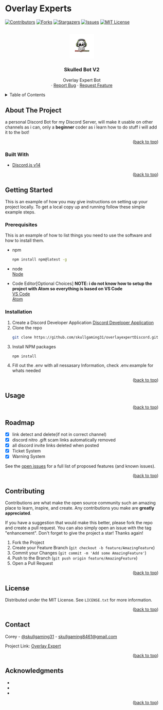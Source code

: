 # Overlay Experts
<div id="top"></div>
<!--
*** Thanks for checking out the Best-README-Template. If you have a suggestion
*** that would make this better, please fork the repo and create a pull request
*** or simply open an issue with the tag "enhancement".
*** Don't forget to give the project a star!
*** Thanks again! Now go create something AMAZING! :D
-->

<!-- PROJECT SHIELDS -->
<!--
*** I'm using markdown "reference style" links for readability.
*** Reference links are enclosed in brackets [ ] instead of parentheses ( ).
*** See the bottom of this document for the declaration of the reference variables
*** for contributors-url, forks-url, etc. This is an optional, concise syntax you may use.
*** https://www.markdownguide.org/basic-syntax/#reference-style-links
-->

<!-- 
https://discord.com/api/oauth2/authorize?client_id=899692688637558857&permissions=1505319185654&redirect_uri=https%3A%2F%2Fdiscord.events.stdlib.com%2Fdiscord%2Fauth%2F&response_type=code&scope=identify%20connections%20messages.read%20bot%20applications.commands%20guilds
Discord Bot Scopes
identify
bot
applications.commands
connections
messages.read
guilds
-->


[![Contributors][contributors-shield]][contributors-url]
[![Forks][forks-shield]][forks-url]
[![Stargazers][stars-shield]][stars-url]
[![Issues][issues-shield]][issues-url]
[![MIT License][license-shield]][license-url]

<!-- PROJECT LOGO -->
<br />
<div align="center">
  <a href="https://github.com/skullgaming31/skulledbot">
    <img src="./assets/images/skulledbot.png" alt="Project Logo" width="80" height="80">
  </a>

<h3 align="center">Skulled Bot V2</h3>

  <p align="center">
    Overlay Expert Bot<br>
    ·
    <a href="https://github.com/skullgaming31/overlayexpertDiscord/issues">Report Bug</a>
    ·
    <a href="https://github.com/skullgaming31/overlayexpertDiscord/issues">Request Feature</a>
  </p>
</div>

<!-- TABLE OF CONTENTS -->
<details>
  <summary>Table of Contents</summary>
  <ol>
    <li>
      <a href="#about-the-project">About The Project</a>
      <ul>
        <li><a href="#built-with">Built With</a></li>
      </ul>
    </li>
    <li>
      <a href="#getting-started">Getting Started</a>
      <ul>
        <li><a href="#prerequisites">Prerequisites</a></li>
        <li><a href="#installation">Installation</a></li>
      </ul>
    </li>
    <li><a href="#usage">Usage</a></li>
    <li><a href="#roadmap">Roadmap</a></li>
    <li><a href="#contributing">Contributing</a></li>
    <li><a href="#license">License</a></li>
    <li><a href="#contact">Contact</a></li>
    <li><a href="#acknowledgments">Acknowledgments</a></li>
  </ol>
</details>

<!-- ABOUT THE PROJECT -->
## About The Project

<!-- [![Product Name Screen Shot][product-screenshot]](https://example.com) -->

a personal Discord Bot for my Discord Server, will make it usable on other channels as i can, only a <strong>beginner</strong> coder as i learn how to do stuff i will add it to the bot!

<p align="right">(<a href="#top">back to top</a>)</p>

### Built With

* [Discord.js v14](https://discord.js.org/)

<p align="right">(<a href="#top">back to top</a>)</p>

<!-- GETTING STARTED -->
## Getting Started

This is an example of how you may give instructions on setting up your project locally.
To get a local copy up and running follow these simple example steps.

### Prerequisites

This is an example of how to list things you need to use the software and how to install them.
* npm
  ```sh
  npm install npm@latest -g
  ```
* node<br>
  [Node](https://nodejs.org)
  
* Code Editor[Optional Choices] <strong>NOTE: i do not know how to setup the project with Atom so everything is based on VS Code</strong><br>
  [VS Code](https://code.visualstudio.com)<br>
  [Atom](https://atom.io)<br>

### Installation

1. Create a Discord Developer Application [Discord Developer Application](https://discord.com/developers/applications)
2. Clone the repo
   ```sh
   git clone https://github.com/skullgaming31/overlayexpertDiscord.git
   ```
3. Install NPM packages
   ```sh
   npm install
   ```
4. Fill out the .env with all nessasary Information, check .env.example for whats needed

<p align="right">(<a href="#top">back to top</a>)</p>

<!-- USAGE EXAMPLES -->
## Usage

<p align="right">(<a href="#top">back to top</a>)</p>

<!-- ROADMAP -->
## Roadmap


* [x] link detect and delete(if not in correct channel)
* [x] discord nitro .gift scam links automatically removed
* [x] all discord invite links deleted when posted
* [x] Ticket System
* [x] Warning System

See the [open issues](https://github.com/skullgaming31/overlayexpertDiscord/issues) for a full list of proposed features (and known issues).

<p align="right">(<a href="#top">back to top</a>)</p>

<!-- CONTRIBUTING -->
## Contributing

Contributions are what make the open source community such an amazing place to learn, inspire, and create. Any contributions you make are **greatly appreciated**.

If you have a suggestion that would make this better, please fork the repo and create a pull request. You can also simply open an issue with the tag "enhancement".
Don't forget to give the project a star! Thanks again!

1. Fork the Project
2. Create your Feature Branch (`git checkout -b feature/AmazingFeature`)
3. Commit your Changes (`git commit -m 'Add some AmazingFeature'`)
4. Push to the Branch (`git push origin feature/AmazingFeature`)
5. Open a Pull Request

<p align="right">(<a href="#top">back to top</a>)</p>

<!-- LICENSE -->
## License

Distributed under the MIT License. See `LICENSE.txt` for more information.

<p align="right">(<a href="#top">back to top</a>)</p>

<!-- CONTACT -->
## Contact

Corey - [@skullgaming31](https://twitter.com/skullgaming31) - skullgaming8461@gmail.com

Project Link: [Overlay Expert](https://github.com/skullgaming31/overlayexpertDiscord)

<p align="right">(<a href="#top">back to top</a>)</p>

<!-- ACKNOWLEDGMENTS -->
## Acknowledgments

* []()
* []()
* []()

<p align="right">(<a href="#top">back to top</a>)</p>

<!-- MARKDOWN LINKS & IMAGES -->
<!-- https://www.markdownguide.org/basic-syntax/#reference-style-links -->
[contributors-shield]: https://img.shields.io/github/contributors/SkullGaming31/overlayexpertDiscord.svg?style=for-the-badge
[contributors-url]: https://github.com/SkullGaming31/overlayexpertDiscord/graphs/contributors
[forks-shield]: https://img.shields.io/github/forks/SkullGaming31/overlayexpertDiscord.svg?style=for-the-badge
[forks-url]: https://github.com/SkullGaming31/overlayexpertDiscord/network/members
[stars-shield]: https://img.shields.io/github/stars/SkullGaming31/overlayexpertDiscord.svg?style=for-the-badge
[stars-url]: https://github.com/SkullGaming31/overlayexpertDiscord/stargazers
[issues-shield]: https://img.shields.io/github/issues/SkullGaming31/overlayexpertDiscord.svg?style=for-the-badge
[issues-url]: https://github.com/SkullGaming31/overlayexpertDiscord/issues
[license-shield]: https://img.shields.io/github/license/SkullGaming31/overlayexpertDiscord.svg?style=for-the-badge
[license-url]: https://github.com/SkullGaming31/overlayexpertDiscord/blob/main/LICENSE
[product-screenshot]: images/screenshot.png
